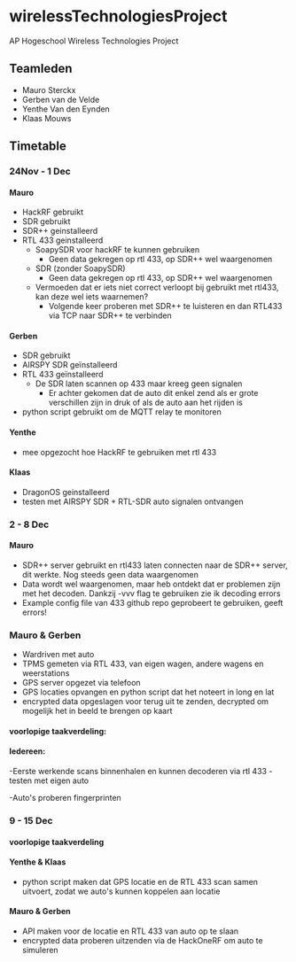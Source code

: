 # wirelessTechnologiesProject
AP Hogeschool Wireless Technologies Project

## Teamleden
- Mauro Sterckx
- Gerben van de Velde
- Yenthe Van den Eynden
- Klaas Mouws

## Timetable
### 24Nov - 1 Dec
#### Mauro
- HackRF gebruikt
- SDR gebruikt
- SDR++ geinstalleerd
- RTL 433 geinstalleerd
  - SoapySDR voor hackRF te kunnen gebruiken
    - Geen data gekregen op rtl 433, op SDR++ wel waargenomen
  - SDR (zonder SoapySDR)
    - Geen data gekregen op rtl 433, op SDR++ wel waargenomen
  - Vermoeden dat er iets niet correct verloopt bij gebruikt met rtl433, kan deze wel iets waarnemen?
    - Volgende keer proberen met SDR++ te luisteren en dan RTL433 via TCP naar SDR++ te verbinden
#### Gerben
- SDR gebruikt 
- AIRSPY SDR geïnstalleerd
- RTL 433 geïnstalleerd
  - De SDR laten scannen op 433 maar kreeg geen signalen
    - Er achter gekomen dat de auto dit enkel zend als er grote verschillen zijn in druk of als de auto aan het rijden is
- python script gebruikt om de MQTT relay te monitoren
#### Yenthe
- mee opgezocht hoe HackRF te gebruiken met rtl 433
#### Klaas
- DragonOS geinstalleerd
- testen met AIRSPY SDR + RTL-SDR auto signalen ontvangen
### 2 - 8 Dec
#### Mauro
- SDR++ server gebruikt en rtl433 laten connecten naar de SDR++ server, dit werkte. Nog steeds geen data waargenomen
- Data wordt wel waargenomen, maar heb ontdekt dat er problemen zijn met het decoden. Dankzij -vvv flag te gebruiken zie ik decoding errors
- Example config file van 433 github repo geprobeert te gebruiken, geeft errors!

### Mauro & Gerben

 - Wardriven met auto
 - TPMS gemeten via RTL 433, van eigen wagen, andere wagens en weerstations
 - GPS server opgezet via telefoon
 - GPS locaties opvangen en python script dat het noteert in long en lat
 - encrypted data opgeslagen voor terug uit te zenden, decrypted om mogelijk het in beeld te brengen op kaart 

#### voorlopige taakverdeling:
#### Iedereen: 
  -Eerste werkende scans binnenhalen en kunnen decoderen via rtl 433
    -testen met eigen auto

  -Auto's proberen fingerprinten

### 9 - 15 Dec

#### voorlopige taakverdeling

#### Yenthe & Klaas 
  - python script maken dat GPS locatie en de RTL 433 scan samen uitvoert, zodat we auto's kunnen koppelen aan locatie

#### Mauro & Gerben
  - API maken voor de locatie en RTL 433 van auto op te slaan
  - encrypted data proberen uitzenden via de HackOneRF om auto te simuleren

